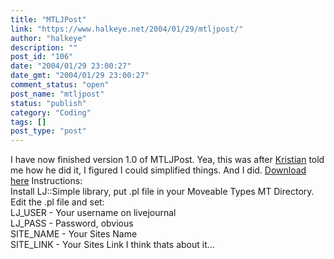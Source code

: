 ```yaml
---
title: "MTLJPost"
link: "https://www.halkeye.net/2004/01/29/mtljpost/"
author: "halkeye"
description: ""
post_id: "106"
date: "2004/01/29 23:00:27"
date_gmt: "2004/01/29 23:00:27"
comment_status: "open"
post_name: "mtljpost"
status: "publish"
category: "Coding"
tags: []
post_type: "post"
---
```


I have now finished version 1.0 of MTLJPost. Yea, this was after [Kristian](http://www.departmentk.com) told me how he did it, I figured I could simplified things. And I did. [Download here](http://www.halkeye.net/files/?file=MTLJPost.tgz) Instructions:  
Install LJ::Simple library, put .pl file in your Moveable Types MT Directory.  
Edit the .pl file and set:  
LJ_USER - Your username on livejournal  
LJ_PASS - Password, obvious  
SITE_NAME - Your Sites Name  
SITE_LINK - Your Sites Link I think thats about it...
